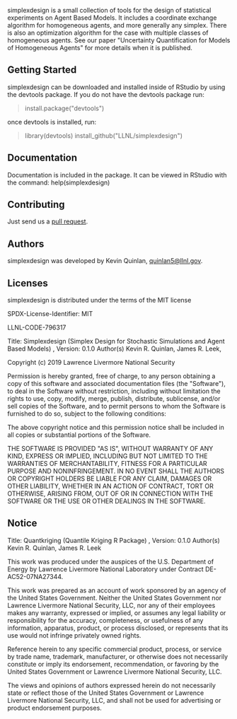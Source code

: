 
simplexdesign is a small collection of tools for the design of statistical experiments on Agent Based Models.  It includes a coordinate exchange algorithm for homogeneous agents, and more generally any simplex.  There is also an optimization algorithm for the case with multiple classes of homogeneous agents. See our paper "Uncertainty Quantification for Models of Homogeneous Agents" for more details when it is published. 

Getting Started
----------------
simplexdesign can be downloaded and installed inside of RStudio by using the devtools package.  If you do not have the devtools package run:
> install.package("devtools")

once devtools is installed, run:
> library(devtools)
> install_github("LLNL/simplexdesign")


Documentation
----------------

Documentation is included in the package.  It can be viewed in RStudio with the command: help(simplexdesign)

Contributing
------------------------
Just send us a [pull request](https://help.github.com/articles/using-pull-requests/). 

Authors
----------------

simplexdesign was developed by Kevin Quinlan, quinlan5@llnl.gov.


Licenses
----------------

simplexdesign is distributed under the terms of the MIT license

SPDX-License-Identifier: MIT

LLNL-CODE-796317

Title: Simplexdesign (Simplex Design for Stochastic Simulations and Agent Based Models) , Version: 0.1.0
Author(s) Kevin R. Quinlan, James R. Leek, 

Copyright (c) 2019 Lawrence Livermore National Security

Permission is hereby granted, free of charge, to any person obtaining a copy
of this software and associated documentation files (the "Software"), to deal
in the Software without restriction, including without limitation the rights
to use, copy, modify, merge, publish, distribute, sublicense, and/or sell
copies of the Software, and to permit persons to whom the Software is
furnished to do so, subject to the following conditions:

The above copyright notice and this permission notice shall be included in all
copies or substantial portions of the Software.

THE SOFTWARE IS PROVIDED "AS IS", WITHOUT WARRANTY OF ANY KIND, EXPRESS OR
IMPLIED, INCLUDING BUT NOT LIMITED TO THE WARRANTIES OF MERCHANTABILITY,
FITNESS FOR A PARTICULAR PURPOSE AND NONINFRINGEMENT. IN NO EVENT SHALL THE
AUTHORS OR COPYRIGHT HOLDERS BE LIABLE FOR ANY CLAIM, DAMAGES OR OTHER
LIABILITY, WHETHER IN AN ACTION OF CONTRACT, TORT OR OTHERWISE, ARISING FROM,
OUT OF OR IN CONNECTION WITH THE SOFTWARE OR THE USE OR OTHER DEALINGS IN THE
SOFTWARE.

Notice
----------------

Title: Quantkriging (Quantile Kriging R Package) , Version: 0.1.0
Author(s) Kevin R. Quinlan, James R. Leek

This work was produced under the auspices of the U.S. Department of
Energy by Lawrence Livermore National Laboratory under Contract
DE-AC52-07NA27344.

This work was prepared as an account of work sponsored by an agency of
the United States Government. Neither the United States Government nor
Lawrence Livermore National Security, LLC, nor any of their employees
makes any warranty, expressed or implied, or assumes any legal liability
or responsibility for the accuracy, completeness, or usefulness of any
information, apparatus, product, or process disclosed, or represents that
its use would not infringe privately owned rights.

Reference herein to any specific commercial product, process, or service
by trade name, trademark, manufacturer, or otherwise does not necessarily
constitute or imply its endorsement, recommendation, or favoring by the
United States Government or Lawrence Livermore National Security, LLC.

The views and opinions of authors expressed herein do not necessarily
state or reflect those of the United States Government or Lawrence
Livermore National Security, LLC, and shall not be used for advertising
or product endorsement purposes.
